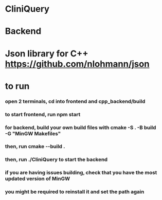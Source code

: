 # CliniQuery

# Backend 
# Json library for C++ https://github.com/nlohmann/json

# to run
### open 2 terminals, cd into frontend and cpp_backend/build
### to start frontend, run npm start
### for backend, build your own build files with cmake -S . -B build -G "MinGW Makefiles"
### then, run cmake --build .
### then, run ./CliniQuery to start the backend

### if you are having issues building, check that you have the most updated version of MinGW
### you might be required to reinstall it and set the path again